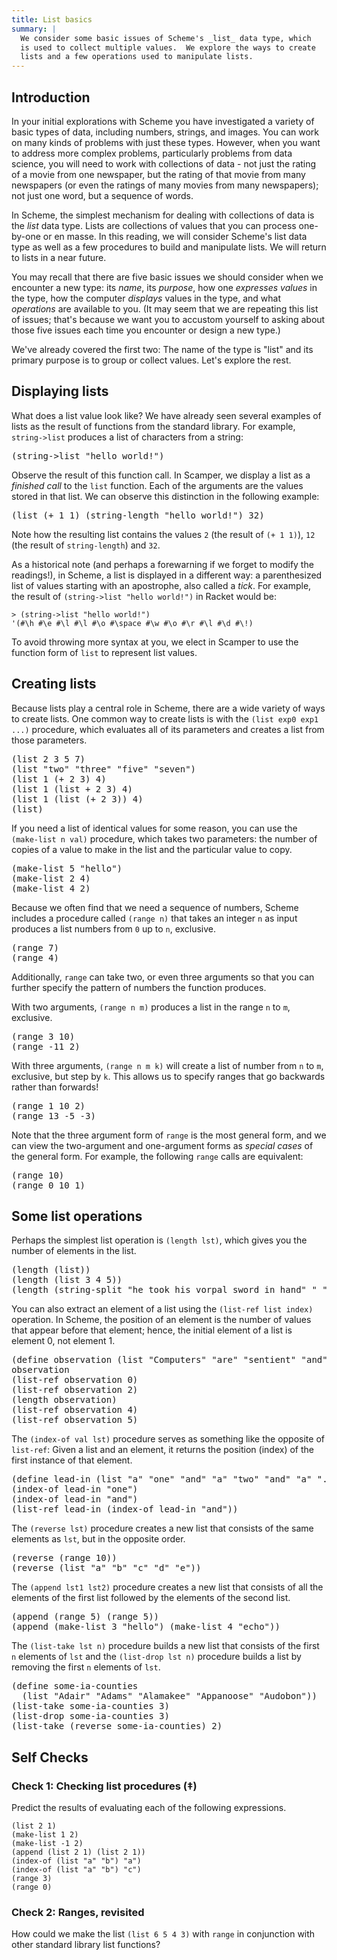 ```yaml
---
title: List basics
summary: |
  We consider some basic issues of Scheme's _list_ data type, which
  is used to collect multiple values.  We explore the ways to create
  lists and a few operations used to manipulate lists.
---
```


## Introduction

In your initial explorations with Scheme you have investigated a variety
of basic types of data, including numbers, strings, and images. You can
work on many kinds of problems with just these types. However, when you
want to address more complex problems, particularly problems from data
science, you will need to work with collections of data - not just the
rating of a movie from one newspaper, but the rating of that movie from
many newspapers (or even the ratings of many movies from many
newspapers); not just one word, but a sequence of words.

In Scheme, the simplest mechanism for dealing with collections of data
is the _list_ data type. Lists are collections of values that you can
process one-by-one or en masse.  In this reading, we will consider
Scheme's list data type as well as a few procedures to build and
manipulate lists.  We will return to lists in a near future.

You may recall that there are five basic issues we should consider when
we encounter a new type: its _name_, its _purpose_, how one _expresses
values_ in the type, how the computer _displays_ values in the type, and
what _operations_ are available to you.  (It may seem that we are
repeating this list of issues; that's because we want you to accustom
yourself to asking about those five issues each time you encounter or
design a new type.)

We've already covered the first two: The name of the type is "list" and
its primary purpose is to group or collect values.  Let's explore the
rest.

## Displaying lists

What does a list value look like?
We have already seen several examples of lists as the result of functions from the standard library.
For example, `string->list` produces a list of characters from a string:

<pre class="scamper source">
(string->list "hello world!")
</pre>

Observe the result of this function call.
In Scamper, we display a list as a _finished call_ to the `list` function.
Each of the arguments are the values stored in that list.
We can observe this distinction in the following example:

<pre class="scamper source">
(list (+ 1 1) (string-length "hello world!") 32)
</pre>

Note how the resulting list contains the values `2` (the result of `(+ 1 1)`), `12` (the result of `string-length`) and `32`.

As a historical note (and perhaps a forewarning if we forget to modify the readings!), in Scheme, a list is displayed in a different way: a parenthesized list of values starting with an apostrophe, also called a _tick_.
For example, the result of `(string->list "hello world!")` in Racket would be:

~~~racket
> (string->list "hello world!")
'(#\h #\e #\l #\l #\o #\space #\w #\o #\r #\l #\d #\!)
~~~

To avoid throwing more syntax at you, we elect in Scamper to use the function form of `list` to represent list values.

## Creating lists

Because lists play a central role in Scheme, there are a wide variety of
ways to create lists.  One common way to create lists is with the
`(list exp0 exp1 ...)` procedure, which evaluates all of its
parameters and creates a list from those parameters.

<pre class="scamper source">
(list 2 3 5 7)
(list "two" "three" "five" "seven")
(list 1 (+ 2 3) 4)
(list 1 (list + 2 3) 4)
(list 1 (list (+ 2 3)) 4)
(list)
</pre>

If you need a list of identical values for some reason, you can use the
`(make-list n val)` procedure, which takes two parameters: the
number of copies of a value to make in the list and the particular value
to copy.

<pre class="scamper source">
(make-list 5 "hello")
(make-list 2 4)
(make-list 4 2)
</pre>

Because we often find that we need a sequence of numbers, Scheme
includes a procedure called `(range n)` that takes an integer `n` as input produces a list numbers from `0` up to `n`, exclusive.

<pre class="scamper source">
(range 7)
(range 4)
</pre>

Additionally, `range` can take two, or even three arguments so that you can further specify the pattern of numbers the function produces.

With two arguments, `(range n m)` produces a list in the range `n` to `m`, exclusive.

<pre class="scamper source">
(range 3 10)
(range -11 2)
</pre>

With three arguments, `(range n m k)` will create a list of number from `n` to `m`, exclusive, but step by `k`.
This allows us to specify ranges that go backwards rather than forwards!

<pre class="scamper source">
(range 1 10 2)
(range 13 -5 -3)
</pre>

Note that the three argument form of `range` is the most general form, and we can view the two-argument and one-argument forms as _special cases_ of the general form.
For example, the following `range` calls are equivalent:

<pre class="scamper source">
(range 10)
(range 0 10 1)
</pre>

## Some list operations

Perhaps the simplest list operation is `(length lst)`, which gives you
the number of elements in the list.

<pre class="scamper source">
(length (list))
(length (list 3 4 5))
(length (string-split "he took his vorpal sword in hand" " "))
</pre>

You can also extract an element of a list using the
`(list-ref list index)` operation.  In Scheme, the position of an
element is the number of values that appear before that element; hence,
the initial element of a list is element 0, not element 1.

<pre class="scamper source">
(define observation (list "Computers" "are" "sentient" "and" "Malicious"))
observation
(list-ref observation 0)
(list-ref observation 2)
(length observation)
(list-ref observation 4)
(list-ref observation 5)
</pre>

The `(index-of val lst)` procedure serves as something like the
opposite of `list-ref`: Given a list and an element, it returns the
position (index) of the first instance of that element.

<pre class="scamper source">
(define lead-in (list "a" "one" "and" "a" "two" "and" "a" "..."))
(index-of lead-in "one")
(index-of lead-in "and")
(list-ref lead-in (index-of lead-in "and"))
</pre>

The `(reverse lst)` procedure creates a new list that consists of the
same elements as `lst`, but in the opposite order.

<pre class="scamper source">
(reverse (range 10))
(reverse (list "a" "b" "c" "d" "e"))
</pre>

The `(append lst1 lst2)` procedure creates a new list that consists
of all the elements of the first list followed by the elements of the
second list.

<pre class="scamper source">
(append (range 5) (range 5))
(append (make-list 3 "hello") (make-list 4 "echo"))
</pre>

The `(list-take lst n)` procedure builds a new list that consists
of the first `n` elements of `lst` and the `(list-drop lst n)`
procedure builds a list by removing the first `n` elements of `lst`.

<pre class="scamper source">
(define some-ia-counties
  (list "Adair" "Adams" "Alamakee" "Appanoose" "Audobon"))
(list-take some-ia-counties 3)
(list-drop some-ia-counties 3)
(list-take (reverse some-ia-counties) 2)
</pre>

## Self Checks

### Check 1: Checking list procedures (‡)

Predict the results of evaluating each of the following expressions.

```drracket
(list 2 1)
(make-list 1 2)
(make-list -1 2)
(append (list 2 1) (list 2 1))
(index-of (list "a" "b") "a")
(index-of (list "a" "b") "c")
(range 3)
(range 0)
```

### Check 2: Ranges, revisited

How could we make the list `(list 6 5 4 3)` with `range` in conjunction with other standard library list functions?